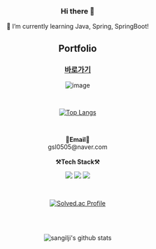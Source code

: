 <div align="center">
  
  ### Hi there 👋
  🌱 I’m currently learning Java, Spring, SpringBoot!

  ## Portfolio
  ### [바로가기](https://drive.google.com/file/d/16CwXMiw50EtC6O9dZxeBCA5Xc8PZVaxx/view?usp=sharing)
![image](https://github.com/sangilji/sangilji/assets/88275989/35d3a724-640c-496a-80e4-f0c577e73f57)

</div>


<br>

<div align="center">

[![Top Langs](https://github-readme-stats.vercel.app/api/top-langs/?username=sangilji&langs_count=10&layout=compact&theme=white) ](https://github.com/sangilji/sangilji)
</div>

<br>

<p align="center">
  <Strong>📧Email📧</Strong><br>gsl0505@naver.com<br><br>
  <Strong>⚒️Tech Stack⚒️</Strong><br>
</p>
<p align="center" display="inline-block">
  <img src="https://img.shields.io/badge/MYSQL-4479A1?style=flat-square&logo=MYSQL&logoColor=white"/></a> 
  <img src="https://img.shields.io/badge/Spring-6DB33F?style=flat-square&logo=Spring&logoColor=white"/></a> 
  <img src="https://img.shields.io/badge/SpringBoot-6DB33F?style=flat-square&logo=SpringBoot&logoColor=white"/></a> 
  
<p/><br>
<div align="center">
  
[![Solved.ac Profile](http://mazassumnida.wtf/api/v2/generate_badge?boj=gsl0515)](https://solved.ac/gsl0515/)

<br>
<br>
<div align="center">
  
  
![sangilji's github stats](https://github-readme-stats.vercel.app/api?username=sangilji&show_icons=true)
  
<!--
  
**sangilji/sangilji** is a ✨ _special_ ✨ repository because its `README.md` (this file) appears on your GitHub profile.

Here are some ideas to get you started:

- 🔭 I’m currently working on ...
- 🌱 I’m currently learning ...
- 👯 I’m looking to collaborate on ...
- 🤔 I’m looking for help with ...
- 💬 Ask me about ...
- 📫 How to reach me: ...
- 😄 Pronouns: ...
- ⚡ Fun fact: ...
-->
